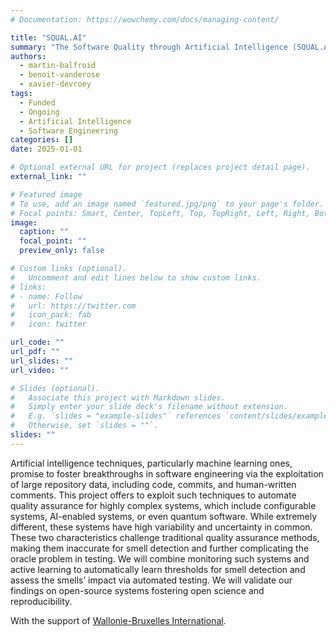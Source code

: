 ```yaml
---
# Documentation: https://wowchemy.com/docs/managing-content/

title: "SQUAL.AI"
summary: "The Software Quality through Artificial Intelligence (SQUAL.AI) project is a Brazilian National Council of State Funding Agencies (CONFAP) and Wallonie-Bruxelles International (WBI) joint research and innovation project."
authors:
  - martin-balfroid
  - benoit-vanderose
  - xavier-devroey
tags:
  - Funded
  - Ongoing
  - Artificial Intelligence
  - Software Engineering
categories: []
date: 2025-01-01

# Optional external URL for project (replaces project detail page).
external_link: ""

# Featured image
# To use, add an image named `featured.jpg/png` to your page's folder.
# Focal points: Smart, Center, TopLeft, Top, TopRight, Left, Right, BottomLeft, Bottom, BottomRight.
image:
  caption: ""
  focal_point: ""
  preview_only: false

# Custom links (optional).
#   Uncomment and edit lines below to show custom links.
# links:
# - name: Follow
#   url: https://twitter.com
#   icon_pack: fab
#   icon: twitter

url_code: ""
url_pdf: ""
url_slides: ""
url_video: ""

# Slides (optional).
#   Associate this project with Markdown slides.
#   Simply enter your slide deck's filename without extension.
#   E.g. `slides = "example-slides"` references `content/slides/example-slides.md`.
#   Otherwise, set `slides = ""`.
slides: ""
---
```


Artificial intelligence techniques, particularly machine learning ones, promise to foster breakthroughs in software engineering via the exploitation of large repository data, including code, commits, and human-written comments. This project offers to exploit such techniques to automate quality assurance for highly complex systems, which include configurable systems, AI-enabled systems, or even quantum software. While extremely different, these systems have high variability and uncertainty in common. These two characteristics challenge traditional quality assurance methods, making them inaccurate for smell detection and further complicating the oracle problem in testing. We will combine monitoring such systems and active learning to automatically learn thresholds for smell detection and assess the smells’ impact via automated testing. We will validate our findings on open-source systems fostering open science and reproducibility.  

With the support of [Wallonie-Bruxelles International](https://www.wbi.be/).
